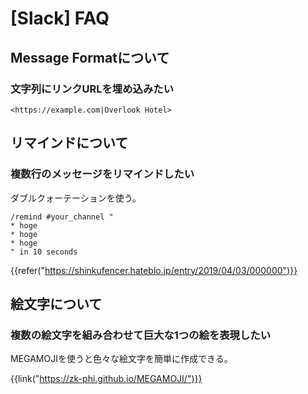 # [Slack] FAQ


Message Formatについて
----------------------

### 文字列にリンクURLを埋め込みたい

```text
<https://example.com|Overlook Hotel>
```


リマインドについて
------------------

### 複数行のメッセージをリマインドしたい

ダブルクォーテーションを使う。

```
/remind #your_channel "
* hoge
* hoge
* hoge
" in 10 seconds
```

{{refer("https://shinkufencer.hateblo.jp/entry/2019/04/03/000000")}}


絵文字について
--------------

### 複数の絵文字を組み合わせて巨大な1つの絵を表現したい

MEGAMOJIを使うと色々な絵文字を簡単に作成できる。

{{link("https://zk-phi.github.io/MEGAMOJI/")}}
